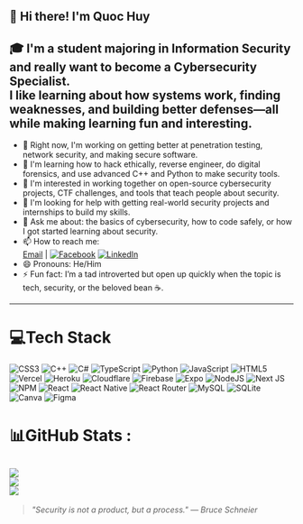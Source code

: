 ## 👋 Hi there! I'm Quoc Huy 

🎓 I'm a student majoring in **Information Security** and really want to become a **Cybersecurity Specialist**.  
 I like learning about how systems work, finding weaknesses, and building better defenses—all while making learning fun and interesting.
---
- 🔭 Right now, I'm working on getting better at penetration testing, network security, and making secure software.  
- 🌱 I'm learning how to hack ethically, reverse engineer, do digital forensics, and use advanced C++ and Python to make security tools.  
- 👯  I'm interested in working together on open-source cybersecurity projects, CTF challenges, and tools that teach people about security.  
- 🤔  I'm looking for help with getting real-world security projects and internships to build my skills.  
- 💬 Ask me about: the basics of cybersecurity, how to code safely, or how I got started learning about security.
- 📫 How to reach me:  
  [Email](mailto:quochuyphbrvt@gmail.com) | [![Facebook](https://img.shields.io/badge/Facebook-%231877F2.svg?logo=Facebook&logoColor=white)](https://facebook.com/quoc.huy.tran.2007) [![LinkedIn](https://img.shields.io/badge/LinkedIn-%230077B5.svg?logo=linkedin&logoColor=white)](https://linkedin.com/in/williamtran207)
- 😄 Pronouns: He/Him
- ⚡ Fun fact: I’m a tad introverted but open up quickly when the topic is tech, security, or the beloved bean ☕.
---
# 💻Tech Stack
![CSS3](https://img.shields.io/badge/css3-%231572B6.svg?style=for-the-badge&logo=css3&logoColor=white) ![C++](https://img.shields.io/badge/c++-%2300599C.svg?style=for-the-badge&logo=c%2B%2B&logoColor=white) ![C#](https://img.shields.io/badge/c%23-%23239120.svg?style=for-the-badge&logo=c-sharp&logoColor=white) ![TypeScript](https://img.shields.io/badge/typescript-%23007ACC.svg?style=for-the-badge&logo=typescript&logoColor=white) ![Python](https://img.shields.io/badge/python-3670A0?style=for-the-badge&logo=python&logoColor=ffdd54) ![JavaScript](https://img.shields.io/badge/javascript-%23323330.svg?style=for-the-badge&logo=javascript&logoColor=%23F7DF1E) ![HTML5](https://img.shields.io/badge/html5-%23E34F26.svg?style=for-the-badge&logo=html5&logoColor=white) ![Vercel](https://img.shields.io/badge/vercel-%23000000.svg?style=for-the-badge&logo=vercel&logoColor=white) ![Heroku](https://img.shields.io/badge/heroku-%23430098.svg?style=for-the-badge&logo=heroku&logoColor=white) ![Cloudflare](https://img.shields.io/badge/Cloudflare-F38020?style=for-the-badge&logo=Cloudflare&logoColor=white) ![Firebase](https://img.shields.io/badge/firebase-%23039BE5.svg?style=for-the-badge&logo=firebase) ![Expo](https://img.shields.io/badge/expo-1C1E24?style=for-the-badge&logo=expo&logoColor=#D04A37) ![NodeJS](https://img.shields.io/badge/node.js-6DA55F?style=for-the-badge&logo=node.js&logoColor=white) ![Next JS](https://img.shields.io/badge/Next-black?style=for-the-badge&logo=next.js&logoColor=white) ![NPM](https://img.shields.io/badge/NPM-%23000000.svg?style=for-the-badge&logo=npm&logoColor=white) ![React](https://img.shields.io/badge/react-%2320232a.svg?style=for-the-badge&logo=react&logoColor=%2361DAFB) ![React Native](https://img.shields.io/badge/react_native-%2320232a.svg?style=for-the-badge&logo=react&logoColor=%2361DAFB) ![React Router](https://img.shields.io/badge/React_Router-CA4245?style=for-the-badge&logo=react-router&logoColor=white) ![MySQL](https://img.shields.io/badge/mysql-%2300f.svg?style=for-the-badge&logo=mysql&logoColor=white) ![SQLite](https://img.shields.io/badge/sqlite-%2307405e.svg?style=for-the-badge&logo=sqlite&logoColor=white) ![Canva](https://img.shields.io/badge/Canva-%2300C4CC.svg?style=for-the-badge&logo=Canva&logoColor=white) 	![Figma](https://img.shields.io/badge/figma-%23F24E1E.svg?style=for-the-badge&logo=figma&logoColor=white)
# 📊GitHub Stats :
![](https://github-readme-stats.vercel.app/api?username=quochuyph&theme=dark&hide_border=true&include_all_commits=true&count_private=false)<br/>
![](https://github-readme-streak-stats.herokuapp.com/?user=quochuyph&theme=dark&hide_border=true)<br/>
![](https://github-readme-stats.vercel.app/api/top-langs/?username=quochuyph&theme=dark&hide_border=true&include_all_commits=true&count_private=false&layout=compact)
---
> *"Security is not a product, but a process." — Bruce Schneier*
<!--
**quochuyph/quochuyph** is a ✨ _special_ ✨ repository because its `README.md` (this file) appears on your GitHub profile.

Here are some ideas to get you started:

- 🔭 I’m currently working on ...
- 🌱 I’m currently learning ...
- 👯 I’m looking to collaborate on ...
- 🤔 I’m looking for help with ...
- 💬 Ask me about ...
- 📫 How to reach me: ...
- 😄 Pronouns: ...
- ⚡ Fun fact: ...
-->
